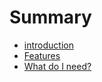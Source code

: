 # Summary

* [introduction](README.md)
* [Features](features.md)
* [What do I need?](what_do_I_need.md)

